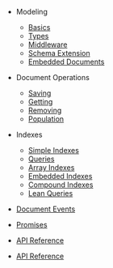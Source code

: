 - Modeling
  - [Basics](/modeling)
  - [Types](/types)
  - [Middleware](/middleware)
  - [Schema Extension](/extend)
  - [Embedded Documents ](/embedded)  

- Document Operations
  - [Saving](/saving)
  - [Getting](/getting)
  - [Removing](/removing)
  - [Population](/population)

- Indexes
  - [Simple Indexes](/simple_indexes)
  - [Queries](/queries)
  - [Array Indexes](/array_indexes)
  - [Embedded Indexes](/embedded_indexes)
  - [Compound Indexes](/compound)
  - [Lean Queries](/lean_queries)

- [Document Events](/events)
- [Promises](/promises)
- [API Reference](/api)
- [API Reference](/api2)
